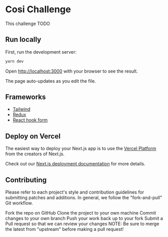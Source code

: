 # Cosi Challenge

This challenge TODO

## Run locally

First, run the development server:

``` bash
yarn dev
```

Open [http://localhost:3000](http://localhost:3000) with your browser to see the result.

The page auto-updates as you edit the file.

## Frameworks

* [Tailwind](https://nextjs.org/docs)
* [Redux](https://nextjs.org/learn)
* [React hook form](https://nextjs.org/learn)

## Deploy on Vercel

The easiest way to deploy your Next.js app is to use the [Vercel Platform](https://vercel.com/import?utm_medium=default-template&filter=next.js&utm_source=create-next-app&utm_campaign=create-next-app-readme) from the creators of Next.js.

Check out our [Next.js deployment documentation](https://nextjs.org/docs/deployment) for more details.

## Contributing

Please refer to each project's style and contribution guidelines for submitting patches and additions. In general, we follow the "fork-and-pull" Git workflow.

Fork the repo on GitHub
Clone the project to your own machine
Commit changes to your own branch
Push your work back up to your fork
Submit a Pull request so that we can review your changes
NOTE: Be sure to merge the latest from "upstream" before making a pull request!

